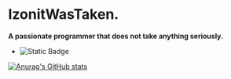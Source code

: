 # IzonitWasTaken.

**A passionate programmer that does not take anything seriously.**
- ![Static Badge](https://img.shields.io/badge/mega-nerd-blue)


[![Anurag's GitHub stats](https://github-readme-stats.vercel.app/api?username=izonit&show_icons=true&theme=dracula&show=reviews,prs_merged_percentage&border_radius=3.3)](https://github.com/anuraghazra/github-readme-stats)

